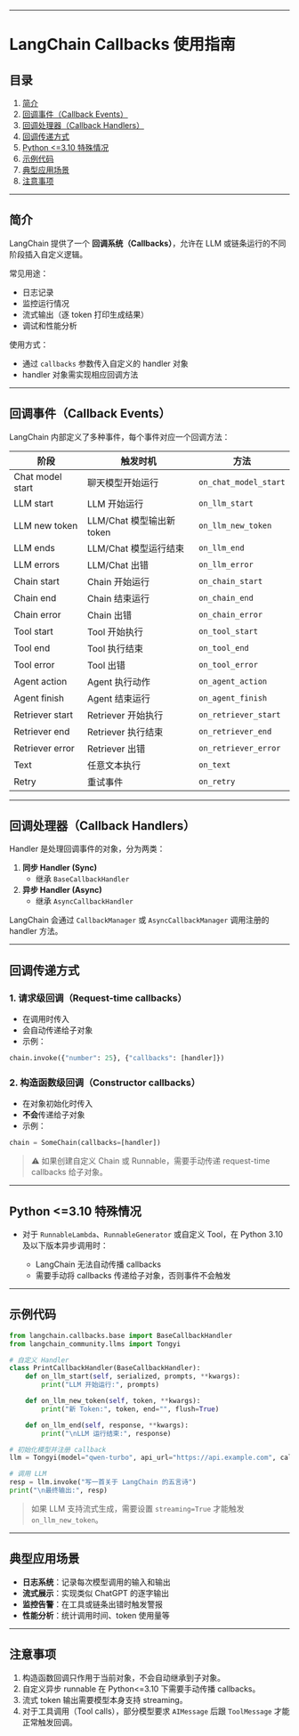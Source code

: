 
---

# LangChain Callbacks 使用指南

## 目录
1. [简介](#简介)
2. [回调事件（Callback Events）](#回调事件callback-events)
3. [回调处理器（Callback Handlers）](#回调处理器callback-handlers)
4. [回调传递方式](#回调传递方式)
5. [Python <=3.10 特殊情况](#python-310-特殊情况)
6. [示例代码](#示例代码)
7. [典型应用场景](#典型应用场景)
8. [注意事项](#注意事项)

---

## 简介
LangChain 提供了一个 **回调系统（Callbacks）**，允许在 LLM 或链条运行的不同阶段插入自定义逻辑。

常见用途：
- 日志记录
- 监控运行情况
- 流式输出（逐 token 打印生成结果）
- 调试和性能分析

使用方式：
- 通过 `callbacks` 参数传入自定义的 handler 对象
- handler 对象需实现相应回调方法

---

## 回调事件（Callback Events）

LangChain 内部定义了多种事件，每个事件对应一个回调方法：

| 阶段 | 触发时机 | 方法 |
|------|-----------|------|
| Chat model start | 聊天模型开始运行 | `on_chat_model_start` |
| LLM start | LLM 开始运行 | `on_llm_start` |
| LLM new token | LLM/Chat 模型输出新 token | `on_llm_new_token` |
| LLM ends | LLM/Chat 模型运行结束 | `on_llm_end` |
| LLM errors | LLM/Chat 出错 | `on_llm_error` |
| Chain start | Chain 开始运行 | `on_chain_start` |
| Chain end | Chain 结束运行 | `on_chain_end` |
| Chain error | Chain 出错 | `on_chain_error` |
| Tool start | Tool 开始执行 | `on_tool_start` |
| Tool end | Tool 执行结束 | `on_tool_end` |
| Tool error | Tool 出错 | `on_tool_error` |
| Agent action | Agent 执行动作 | `on_agent_action` |
| Agent finish | Agent 结束运行 | `on_agent_finish` |
| Retriever start | Retriever 开始执行 | `on_retriever_start` |
| Retriever end | Retriever 执行结束 | `on_retriever_end` |
| Retriever error | Retriever 出错 | `on_retriever_error` |
| Text | 任意文本执行 | `on_text` |
| Retry | 重试事件 | `on_retry` |

---

## 回调处理器（Callback Handlers）

Handler 是处理回调事件的对象，分为两类：

1. **同步 Handler (Sync)**
   - 继承 `BaseCallbackHandler`
2. **异步 Handler (Async)**
   - 继承 `AsyncCallbackHandler`

LangChain 会通过 `CallbackManager` 或 `AsyncCallbackManager` 调用注册的 handler 方法。

---

## 回调传递方式

### 1. 请求级回调（Request-time callbacks）
- 在调用时传入
- 会自动传递给子对象
- 示例：
```python
chain.invoke({"number": 25}, {"callbacks": [handler]})
````

### 2. 构造函数级回调（Constructor callbacks）

* 在对象初始化时传入
* **不会**传递给子对象
* 示例：

```python
chain = SomeChain(callbacks=[handler])
```

> ⚠️ 如果创建自定义 Chain 或 Runnable，需要手动传递 request-time callbacks 给子对象。

---

## Python <=3.10 特殊情况

* 对于 `RunnableLambda`、`RunnableGenerator` 或自定义 Tool，在 Python 3.10 及以下版本异步调用时：

  * LangChain 无法自动传播 callbacks
  * 需要手动将 callbacks 传递给子对象，否则事件不会触发

---

## 示例代码

```python
from langchain.callbacks.base import BaseCallbackHandler
from langchain_community.llms import Tongyi

# 自定义 Handler
class PrintCallbackHandler(BaseCallbackHandler):
    def on_llm_start(self, serialized, prompts, **kwargs):
        print("LLM 开始运行:", prompts)

    def on_llm_new_token(self, token, **kwargs):
        print("新 Token:", token, end="", flush=True)

    def on_llm_end(self, response, **kwargs):
        print("\nLLM 运行结束:", response)

# 初始化模型并注册 callback
llm = Tongyi(model="qwen-turbo", api_url="https://api.example.com", callbacks=[PrintCallbackHandler()])

# 调用 LLM
resp = llm.invoke("写一首关于 LangChain 的五言诗")
print("\n最终输出:", resp)
```

> 如果 LLM 支持流式生成，需要设置 `streaming=True` 才能触发 `on_llm_new_token`。

---

## 典型应用场景

* **日志系统**：记录每次模型调用的输入和输出
* **流式展示**：实现类似 ChatGPT 的逐字输出
* **监控告警**：在工具或链条出错时触发警报
* **性能分析**：统计调用时间、token 使用量等

---

## 注意事项

1. 构造函数回调只作用于当前对象，不会自动继承到子对象。
2. 自定义异步 runnable 在 Python<=3.10 下需要手动传播 callbacks。
3. 流式 token 输出需要模型本身支持 streaming。
4. 对于工具调用（Tool calls），部分模型要求 `AIMessage` 后跟 `ToolMessage` 才能正常触发回调。


